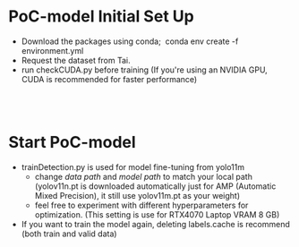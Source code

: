# PoC-model Initial Set Up
- Download the packages using conda;&nbsp; conda env create -f environment.yml
- Request the dataset from Tai.
- run checkCUDA.py before training (If you're using an NVIDIA GPU, CUDA is recommended for faster performance)
<br>
<br>

# Start PoC-model 
- trainDetection.py is used for model fine-tuning from yolo11m
    - change *data path* and *model path* to match your local path (yolov11n.pt is downloaded automatically just for AMP (Automatic Mixed Precision), it still use yolov11m.pt as your weight)
    - feel free to experiment with different hyperparameters for optimization. (This setting is use for RTX4070 Laptop VRAM 8 GB)
- If you want to train the model again, deleting labels.cache is recommend (both train and valid data)